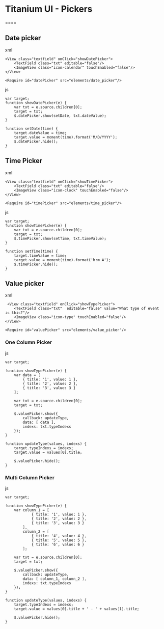 # Titanium UI - Pickers

====

## Date picker

xml
	
    <View class="textfield" onClick="showDatePicker">
		<TextField class="txt" editable="false"/>
		<ImageView class="icon-calendar" touchEnabled="false"/>
	</View>
    
    <Require id="datePicker" src="elements/date_picker"/>

js
	
    var target;
    function showDatePicker(e) {
		var txt = e.source.children[0];
        target = txt;
        $.datePicker.show(setDate, txt.dateValue);
	}
    
	function setDate(time) {
		target.dateValue = time;
        target.value = moment(time).format('M/D/YYYY');
        $.datePicker.hide();
	}

## Time Picker

xml
	
    <View class="textfield" onClick="showTimePicker">
		<TextField class="txt" editable="false"/>
		<ImageView class="icon-clock" touchEnabled="false"/>
	</View>
    
    <Require id="timePicker" src="elements/time_picker"/>

js
	
    var target;
    function showTimePicker(e) {
    	var txt = e.source.children[0];
        target = txt;
        $.timePicker.show(setTime, txt.timeValue);
	}

	function setTime(time) {
		target.timeValue = time;
        target.value = moment(time).format('h:m A');
        $.timePicker.hide();
	}

## Value picker

xml
   
     <View class="textfield" onClick="showTypePicker">
		<TextField class="txt"  editable="false" value="What type of event is this?"/>
		<ImageView class="icon-type" touchEnabled="false"/>
	</View>
    
    <Require id="valuePicker" src="elements/value_picker"/>

### One Column Picker

js
	
    var target;
    
    function showTypePicker(e) {
    	var data = [
        	{ title: '1', value: 1 },
            { title: '2', value: 2 },
            { title: '3', value: 3 }
        ];
        
        var txt = e.source.children[0];
        target = txt;
        
        $.valuePicker.show({
        	callback: updateType,
            data: [ data ],
            indexs: txt.typeIndexs
        });
	}

	function updateType(values, indexs) {
    	target.typeIndexs = indexs;
        target.value = values[0].title;
        
        $.valuePicker.hide();
	}

### Multi Column Picker

js

	var target;
    
    function showTypePicker(e) {
    	var column_1 = [
        		{ title: '1', value: 1 },
                { title: '2', value: 2 },
                { title: '3', value: 3 }
            ],
            column_2 = [
            	{ title: '4', value: 4 },
                { title: '5', value: 5 },
                { title: '6', value: 6 }
            ];
            
        var txt = e.source.children[0];
        target = txt;
        
        $.valuePicker.show({
        	callback: updateType,
            data: [ column_1, column_2 ],
            indexs: txt.typeIndexs
        });
	}

	function updateType(values, indexs) {
    	target.typeIndexs = indexs;
        target.value = values[0].title + ' - ' + values[1].title;
        
        $.valuePicker.hide();
	}